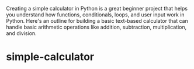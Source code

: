 Creating a simple calculator in Python is a great beginner project that helps you understand how functions, conditionals, loops, and user input work in Python. 
Here's an outline for building a basic text-based calculator that can handle basic arithmetic operations like addition, subtraction, multiplication, and division.
# simple-calculator
